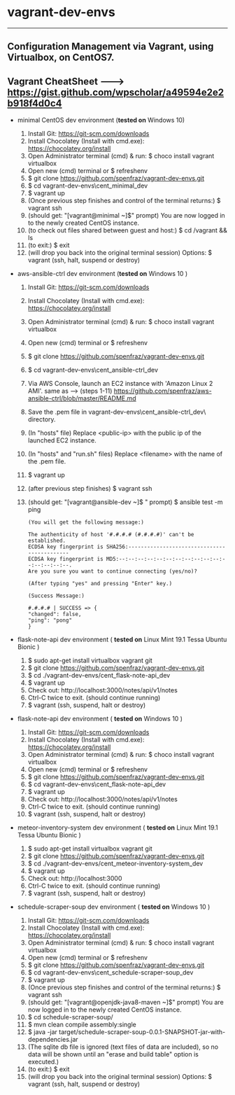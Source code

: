 # vagrant-dev-envs
----
Configuration Management via Vagrant, using Virtualbox, on
CentOS7.
----
Vagrant CheatSheet --->  https://gist.github.com/wpscholar/a49594e2e2b918f4d0c4
----
- minimal CentOS dev environment
    (**tested on** Windows 10)
    1. Install Git: https://git-scm.com/downloads
    2. Install Chocolatey (Install with cmd.exe): https://chocolatey.org/install
    3. Open Administrator terminal (cmd) & run: $ choco install vagrant virtualbox
    4. Open new (cmd) terminal or $ refreshenv
    5. $ git clone https://github.com/spenfraz/vagrant-dev-envs.git
    6. $ cd vagrant-dev-envs\cent_minimal_dev
    7. $ vagrant up
    8. (Once previous step finishes and control of the terminal returns:) $ vagrant ssh
    9. (should get: "[vagrant@minimal ~]$" prompt) You are now logged in to the newly created CentOS instance.
    10. (to check out files shared between guest and host:) $ cd /vagrant && ls
    11. (to exit:) $ exit
    12. (will drop you back into the original terminal session)  Options:  $ vagrant (ssh, halt, suspend or destroy)
    
- aws-ansible-ctrl dev environment
    (**tested on** Windows 10 )
    1. Install Git:  https://git-scm.com/downloads
    2. Install Chocolatey (Install with cmd.exe): https://chocolatey.org/install
    3. Open Administrator terminal (cmd) & run: $ choco install vagrant virtualbox
    4. Open new (cmd) terminal or $ refreshenv
    5. $ git clone https://github.com/spenfraz/vagrant-dev-envs.git
    6. $ cd vagrant-dev-envs\cent_ansible-ctrl_dev
    7. Via AWS Console, launch an EC2 instance with 'Amazon Linux 2 AMI'. same as --> (steps 1-11) https://github.com/spenfraz/aws-ansible-ctrl/blob/master/README.md    
    8. Save the .pem file in vagrant-dev-envs\cent_ansible-ctrl_dev\ directory.
    9. (In "hosts" file) Replace <public-ip\> with the public ip of the launched EC2 instance.
    10. (In "hosts" and "run.sh" files) Replace <filename\> with the name of the .pem file.
    11. $ vagrant up
    12. (after previous step finishes) $ vagrant ssh
    13. (should get: "[vagrant@ansible-dev ~]$ " prompt) $ ansible test -m ping
            
            (You will get the following message:)
        
            The authenticity of host '#.#.#.# (#.#.#.#)' can't be established.
            ECDSA key fingerprint is SHA256:--------------------------------------------
            ECDSA key fingerprint is MD5:--:--:--:--:--:--:--:--:--:--:--:--:--:--:--:--.
            Are you sure you want to continue connecting (yes/no)?
        
            (After typing "yes" and pressing "Enter" key.)
        
            (Success Message:)
        
            #.#.#.# | SUCCESS => {
            "changed": false, 
            "ping": "pong"
            }
        
- flask-note-api dev environment
    ( **tested on** Linux Mint 19.1 Tessa Ubuntu Bionic )
    1.  $ sudo apt-get install virtualbox vagrant git
    2.  $ git clone https://github.com/spenfraz/vagrant-dev-envs.git
    3.  $ cd ./vagrant-dev-envs/cent_flask-note-api_dev
    4.  $ vagrant up
    5.  Check out:  http://localhost:3000/notes/api/v1/notes
    5.  Ctrl-C twice to exit. (should continue running)
    6.  $ vagrant (ssh, suspend, halt or destroy)
    
 - flask-note-api dev environment
    ( **tested on** Windows 10 )
    1.  Install Git:   https://git-scm.com/downloads
    2.  Install Chocolatey (Install with cmd.exe):   https://chocolatey.org/install
    3.  Open Administrator terminal (cmd) & run:  $ choco install vagrant virtualbox
    4.  Open new (cmd) terminal or $ refreshenv
    5.  $ git clone https://github.com/spenfraz/vagrant-dev-envs.git
    6.  $ cd vagrant-dev-envs\cent_flask-note-api_dev
    7.  $ vagrant up
    8.  Check out:  http://localhost:3000/notes/api/v1/notes
    9.  Ctrl-C twice to exit. (should continue running)
    10.  $ vagrant (ssh, suspend, halt or destroy)
    
- meteor-inventory-system dev environment
    ( **tested on** Linux Mint 19.1 Tessa Ubuntu Bionic )
    1.  $ sudo apt-get install virtualbox vagrant git
    2.  $ git clone https://github.com/spenfraz/vagrant-dev-envs.git
    3.  $ cd ./vagrant-dev-envs/cent_meteor-inventory-system_dev
    4.  $ vagrant up
    5.  Check out:  http://localhost:3000
    5.  Ctrl-C twice to exit. (should continue running)
    6.  $ vagrant (ssh, suspend, halt or destroy)

- schedule-scraper-soup dev environment
    ( **tested on** Windows 10 )
    1. Install Git: https://git-scm.com/downloads
    2. Install Chocolatey (Install with cmd.exe): https://chocolatey.org/install
    3. Open Administrator terminal (cmd) & run: $ choco install vagrant virtualbox
    4. Open new (cmd) terminal or $ refreshenv
    5. $ git clone https://github.com/spenfraz/vagrant-dev-envs.git
    6. $ cd vagrant-dev-envs\cent_schedule-scraper-soup_dev
    7. $ vagrant up
    8. (Once previous step finishes and control of the terminal returns:) $ vagrant ssh
    9. (should get: "[vagrant@openjdk-java8-maven ~]$" prompt) You are now logged in to the newly created CentOS instance.
    10. $ cd schedule-scraper-soup/
    11. $ mvn clean compile assembly:single
    12. $ java -jar target/schedule-scraper-soup-0.0.1-SNAPSHOT-jar-with-dependencies.jar
    12. (The sqlite db file is ignored (text files of data are included), so no data will be shown until an "erase and build table" option is executed.)
    13. (to exit:) $ exit
    14. (will drop you back into the original terminal session)  Options:  $ vagrant (ssh, halt, suspend or destroy) 
